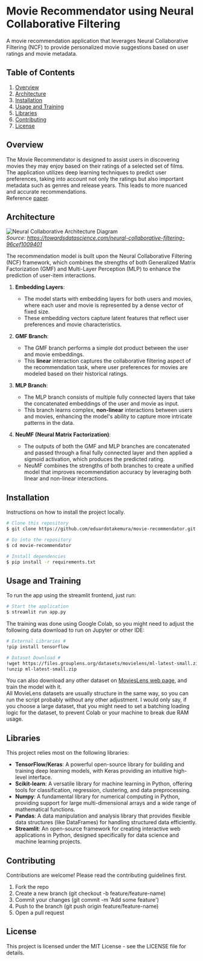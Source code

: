 # Movie Recommendator using Neural Collaborative Filtering

A movie recommendation application that leverages Neural Collaborative Filtering (NCF) to provide personalized movie suggestions based on user ratings and movie metadata.

## Table of Contents
1. [Overview](#overview)
2. [Architecture](#architecture)
3. [Installation](#installation)
4. [Usage and Training](#usage_and_training)
5. [Libraries](#libraries)
6. [Contributing](#contributing)
7. [License](#license)

## Overview

The Movie Recommendator is designed to assist users in discovering movies they may enjoy based on their ratings of a selected set of films.  
The application utilizes deep learning techniques to predict user preferences, taking into account not only the ratings but also important metadata 
such as genres and release years. This leads to more nuanced and accurate recommendations.  
Reference [paper](https://arxiv.org/abs/1708.05031).

## Architecture
![Neural Collaborative Architecture Diagram](https://miro.medium.com/v2/resize:fit:720/format:webp/1*Tqk7Q2q7wsr6MLF8Xl-emg.png)  
*Source: https://towardsdatascience.com/neural-collaborative-filtering-96cef1009401*  

The recommendation model is built upon the Neural Collaborative Filtering (NCF) framework, which combines the strengths of both Generalized Matrix Factorization (GMF) 
and Multi-Layer Perception (MLP) to enhance the prediction of user-item interactions.

1. **Embedding Layers**:
    - The model starts with embedding layers for both users and movies, where each user and movie is represented by a dense vector of fixed size.
    - These embedding vectors capture latent features that reflect user preferences and movie characteristics.

2. **GMF Branch**:
    - The GMF branch performs a simple dot product between the user and movie embeddings.
    - This **linear** interaction captures the collaborative filtering aspect of the recommendation task, where user preferences for movies are modeled based on their historical ratings.

3. **MLP Branch**:
    - The MLP branch consists of multiple fully connected layers that take the concatenated embeddings of the user and movie as input.
    - This branch learns complex, **non-linear** interactions between users and movies, enhancing the model's ability to capture more intricate patterns in the data.

4. **NeuMF (Neural Matrix Factorization)**:
    - The outputs of both the GMF and MLP branches are concatenated and passed through a final fully connected layer and then applied a sigmoid activation, which produces the predicted rating.
    - NeuMF combines the strengths of both branches to create a unified model that improves recommendation accuracy by leveraging both linear and non-linear interactions.

## Installation

Instructions on how to install the project locally.

```bash
# Clone this repository
$ git clone https://github.com/eduardotakemura/movie-recommendator.git

# Go into the repository
$ cd movie-recommendator

# Install dependencies
$ pip install -r requirements.txt
```

## Usage and Training

To run the app using the streamlit frontend, just run:
```bash
# Start the application
$ streamlit run app.py
```
The training was done using Google Colab, so you might need to adjust the following data download to run on Jupyter or other IDE:  
```bash
# External Libraries #
!pip install tensorflow

# Dataset Download #
!wget https://files.grouplens.org/datasets/movielens/ml-latest-small.zip
!unzip ml-latest-small.zip
```
You can also download any other dataset on [MoviesLens web page](https://grouplens.org/datasets/movielens/), and train the model with it.  
All MovieLens datasets are usually structure in the same way, so you can run the script probably without any other adjustment.
I would only say, if you choose a large dataset, that you might need to set a batching loading logic for the dataset, to prevent Colab or your machine to break due RAM usage.  

## Libraries
This project relies most on the following libraries:
- **TensorFlow/Keras**: A powerful open-source library for building and training deep learning models, with Keras providing an intuitive high-level interface.
- **Scikit-learn**: A versatile library for machine learning in Python, offering tools for classification, regression, clustering, and data preprocessing.
- **Numpy**: A fundamental library for numerical computing in Python, providing support for large multi-dimensional arrays and a wide range of mathematical functions.
- **Pandas**: A data manipulation and analysis library that provides flexible data structures (like DataFrames) for handling structured data efficiently.
- **Streamlit**: An open-source framework for creating interactive web applications in Python, designed specifically for data science and machine learning projects.

## Contributing
Contributions are welcome! Please read the contributing guidelines first.

1. Fork the repo
2. Create a new branch (git checkout -b feature/feature-name)
3. Commit your changes (git commit -m 'Add some feature')
4. Push to the branch (git push origin feature/feature-name)
5. Open a pull request

## License
This project is licensed under the MIT License - see the LICENSE file for details.

